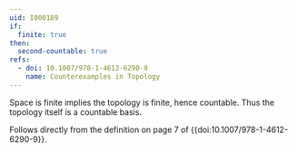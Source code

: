 ```yaml
---
uid: I000189
if:
  finite: true
then:
  second-countable: true
refs:
  - doi: 10.1007/978-1-4612-6290-9
    name: Counterexamples in Topology
---
```

Space is finite implies the topology is finite, hence countable. Thus the topology itself is a countable basis.

Follows directly
from the definition on page 7 of {{doi:10.1007/978-1-4612-6290-9}}.
